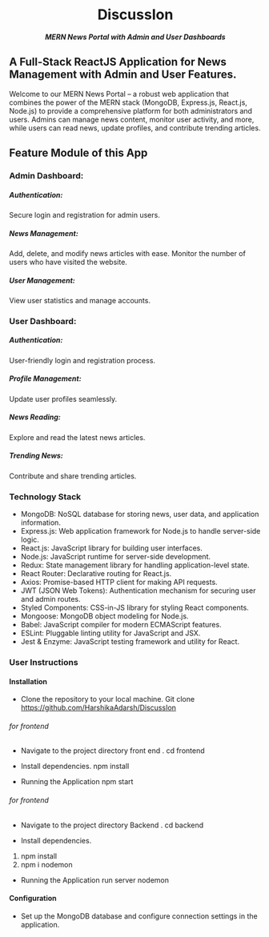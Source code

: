 

<h1 align="center"> DiscussIon </h1>
<p align="center"><i><b>MERN News Portal with Admin and User Dashboards </b></i></p>

## A Full-Stack ReactJS Application for News Management with Admin and User Features.

Welcome to our MERN News Portal – a robust web application that combines the power of the MERN stack (MongoDB, Express.js, React.js, Node.js) to provide a comprehensive platform for both administrators and users. Admins can manage news content, monitor user activity, and more, while users can read news, update profiles, and contribute trending articles.

## Feature Module of this App

### Admin Dashboard:

##### Authentication: 
Secure login and registration for admin users.

##### News Management:
Add, delete, and modify news articles with ease.
Monitor the number of users who have visited the website.

##### User Management:
 View user statistics and manage accounts.

### User Dashboard:

##### Authentication: 
User-friendly login and registration process.

##### Profile Management:
 Update user profiles seamlessly.

##### News Reading: 
Explore and read the latest news articles.

##### Trending News: 
Contribute and share trending articles.

### Technology Stack

- MongoDB: NoSQL database for storing news, user data, and application information.
- Express.js: Web application framework for Node.js to handle server-side logic.
- React.js: JavaScript library for building user interfaces.
- Node.js: JavaScript runtime for server-side development.
- Redux: State management library for handling application-level state.
- React Router: Declarative routing for React.js.
- Axios: Promise-based HTTP client for making API requests.
- JWT (JSON Web Tokens): Authentication mechanism for securing user and admin routes.
- Styled Components: CSS-in-JS library for styling React components.
- Mongoose: MongoDB object modeling for Node.js.
- Babel: JavaScript compiler for modern ECMAScript features.
- ESLint: Pluggable linting utility for JavaScript and JSX.
- Jest & Enzyme: JavaScript testing framework and utility for React.

### User Instructions

#### Installation

* Clone the repository to your local machine. Git clone  https://github.com/HarshikaAdarsh/DiscussIon

###### for frontend 
* Navigate to the project directory front end .
cd frontend  

* Install dependencies.
npm install 

* Running the Application
npm start

###### for frontend 
* Navigate to the project directory Backend .
cd backend

* Install dependencies.
1. npm install  
2. npm i nodemon

* Running the Application
 run server nodemon

#### Configuration

* Set up the MongoDB database and configure connection settings in the application.

